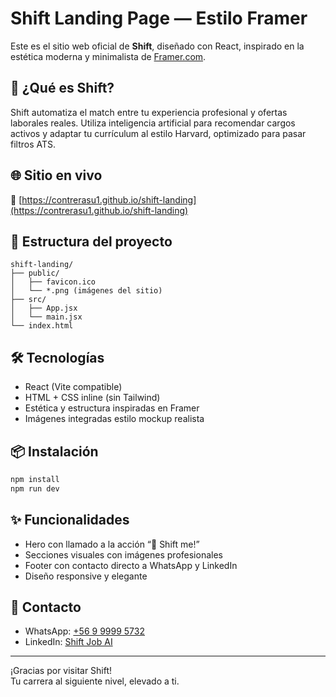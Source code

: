 # Shift Landing Page — Estilo Framer

Este es el sitio web oficial de **Shift**, diseñado con React, inspirado en la estética moderna y minimalista de [Framer.com](https://framer.com).

## 🚀 ¿Qué es Shift?

Shift automatiza el match entre tu experiencia profesional y ofertas laborales reales. Utiliza inteligencia artificial para recomendar cargos activos y adaptar tu currículum al estilo Harvard, optimizado para pasar filtros ATS.

## 🌐 Sitio en vivo

🔗 [https://contrerasu1.github.io/shift-landing](https://contrerasu1.github.io/shift-landing)

## 📁 Estructura del proyecto

```
shift-landing/
├── public/
│   ├── favicon.ico
│   └── *.png (imágenes del sitio)
├── src/
│   ├── App.jsx
│   └── main.jsx
└── index.html
```

## 🛠️ Tecnologías

- React (Vite compatible)
- HTML + CSS inline (sin Tailwind)
- Estética y estructura inspiradas en Framer
- Imágenes integradas estilo mockup realista

## 📦 Instalación

```bash
npm install
npm run dev
```

## ✨ Funcionalidades

- Hero con llamado a la acción “🚀 Shift me!”
- Secciones visuales con imágenes profesionales
- Footer con contacto directo a WhatsApp y LinkedIn
- Diseño responsive y elegante

## 📩 Contacto

- WhatsApp: [+56 9 9999 5732](https://wa.me/56999975732)
- LinkedIn: [Shift Job AI](https://www.linkedin.com/company/shiftjobai/)

---

¡Gracias por visitar Shift!  
Tu carrera al siguiente nivel, elevado a ti.
